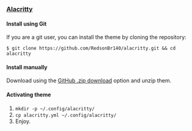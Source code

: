 ### [Alacritty](https://github.com/alacritty/alacritty)

#### Install using Git

If you are a git user, you can install the theme by cloning the repository:
```
$ git clone https://github.com/RedsonBr140/alacritty.git && cd alacritty
```
#### Install manually

Download using the [GitHub .zip download](https://github.com/RedsonBr140/alacritty/archive/main.zip) option and unzip them.

#### Activating theme

1. `mkdir -p ~/.config/alacritty/`
2. `cp alacritty.yml ~/.config/alacritty/`
3. Enjoy.
